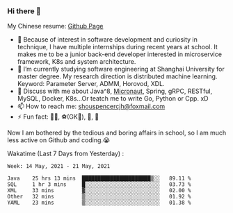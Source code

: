 ### Hi there 👋

My Chinese resume: [Github Page](https://spencercjh.github.io/resume/)

- 🔭 Because of interest in software development and curiosity in technique, I have multiple internships during recent years at school. It makes me to be a junior back-end developer interested in microservice framework, K8s and system architecture.
- 🌱 I’m currently studying software engineering at Shanghai University for master degree. My research direction is distributed machine learning. Keyword: Parameter Server, ADMM, Horovod, XDL.
- 💬 Discuss with me about Java^8, [Micronaut](http://micronaut.io/), Spring, gRPC, RESTful, MySQL, Docker, K8s...Or teatch me to write Go, Python or Cpp. xD
- 📫 How to reach me: shouspencercjh@foxmail.com
- ⚡ Fun fact: 🚴‍♂️, ⚽(GK🥅), 🏓, 🏸

Now I am bothered by the tedious and boring affairs in school, so I am much less active on Github and coding.😭

Wakatime (Last 7 Days from Yesterday) :

<!--START_SECTION:waka-->
```text
Week: 14 May, 2021 - 21 May, 2021

Java    25 hrs 13 mins  ██████████████████████▒░░   89.11 % 
SQL     1 hr 3 mins     █░░░░░░░░░░░░░░░░░░░░░░░░   03.73 % 
XML     33 mins         ▓░░░░░░░░░░░░░░░░░░░░░░░░   02.00 % 
Other   32 mins         ▒░░░░░░░░░░░░░░░░░░░░░░░░   01.92 % 
YAML    23 mins         ▒░░░░░░░░░░░░░░░░░░░░░░░░   01.38 % 
```
<!--END_SECTION:waka-->
